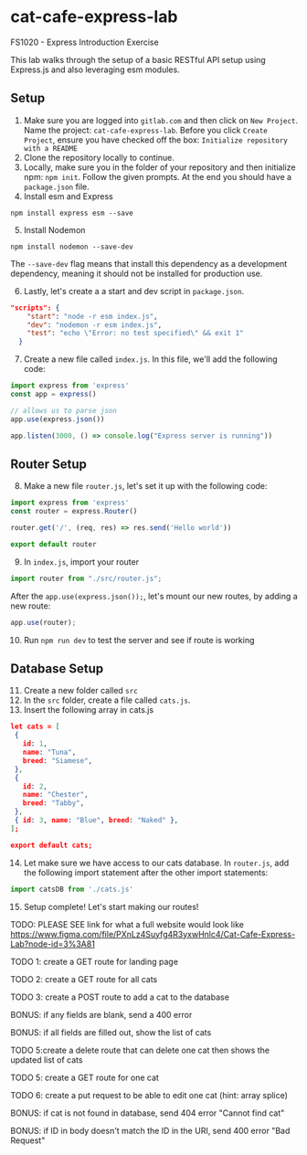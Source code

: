 # cat-cafe-express-lab
FS1020 - Express Introduction Exercise

This lab walks through the setup of a basic RESTful API setup using Express.js and also leveraging esm modules. 

## Setup
1. Make sure you are logged into `gitlab.com` and then click on `New Project`. Name the project: `cat-cafe-express-lab`. Before you click `Create Project`, ensure you have checked off the box: `Initialize repository with a README`
2. Clone the repository locally to continue.
3. Locally, make sure you in the folder of your repository and then initialize npm: `npm init`. Follow the given prompts. At the end you should have a `package.json` file.
4. Install esm and Express
```console
npm install express esm --save
```

5. Install Nodemon
```console
npm install nodemon --save-dev
```
The `--save-dev` flag means that install this dependency as a development dependency, meaning it should not be installed for production use. 

6. Lastly, let's create a a start and dev script in `package.json`.
```json
"scripts": {
    "start": "node -r esm index.js",
    "dev": "nodemon -r esm index.js",
    "test": "echo \"Error: no test specified\" && exit 1"
  }
  ```

7. Create a new file called `index.js`. In this file, we'll add the following code:
```javascript
import express from 'express'
const app = express()

// allows us to parse json 
app.use(express.json())

app.listen(3000, () => console.log("Express server is running"))
```

## Router Setup

 8. Make a new file `router.js`, let's set it up with the following code:
 ```javascript
 import express from 'express'
 const router = express.Router()

router.get('/', (req, res) => res.send('Hello world'))

 export default router
 ```
 
 
 9. In `index.js`, import your router 
 ```javascript
 import router from "./src/router.js";
 ```
 
 After the `app.use(express.json());`, let's mount our new routes, by adding a new route:
 ```javascript
 app.use(router);
 ```
 
10. Run `npm run dev` to test the server and see if route is working

 ## Database Setup

 11. Create a new folder called `src`
 12. In the `src` folder, create a file called `cats.js`.
 13. Insert the following array in cats.js
 
 ```json
let cats = [
  {
    id: 1,
    name: "Tuna",
    breed: "Siamese",
  },
  {
    id: 2,
    name: "Chester",
    breed: "Tabby",
  },
  { id: 3, name: "Blue", breed: "Naked" },
];

export default cats;
 ```
 
  14. Let make sure we have access to our cats database. In `router.js`, add the following import statement after the other import statements:
 ```javascript
 import catsDB from './cats.js'
```

15. Setup complete! Let's start making our routes!

TODO: PLEASE SEE link for what a full website would look like
https://www.figma.com/file/PXnLz4Suyfg4R3yxwHnlc4/Cat-Cafe-Express-Lab?node-id=3%3A81

TODO 1: create a GET route for landing page


TODO 2: create a GET route for all cats


TODO 3: create a POST route to add a cat to the database

BONUS: if any fields are blank, send a 400 error

BONUS: if all fields are filled out, show the list of cats


TODO 5:create a delete route that can delete one cat then shows the updated list of cats

TODO 5: create a GET route for one cat

TODO 6: create a put request to be able to edit one cat (hint: array splice)

BONUS: if cat is not found in database, send 404 error "Cannot find cat"

BONUS: if ID in body doesn't match the ID in the URI, send 400 error "Bad Request"



